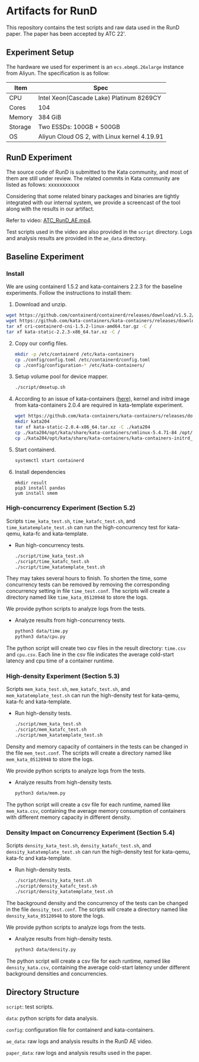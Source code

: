 # Artifacts for RunD

This repository contains the test scripts and raw data used in the RunD paper. The paper has been accepted by ATC 22'.

## Experiment Setup

The hardware we used for experiment is an `ecs.ebmg6.26xlarge` instance from Aliyun. The specification is as follow:

| Item    | Spec                                         |
| ------- | -------------------------------------------- |
| CPU     | Intel Xeon(Cascade Lake) Platinum 8269CY     |
| Cores   | 104                                          |
| Memory  | 384 GiB                                      |
| Storage | Two ESSDs: 100GB + 500GB                     |
| OS      | Aliyun Cloud OS 2, with Linux kernel 4.19.91 |

## RunD Experiment

The source code of RunD is submitted to the Kata community, and most of them are still under review. The related commits in Kata community are listed as follows:
xxxxxxxxxxx

Considering that some related binary packages and binaries are tightly integrated with our internal system, we provide a screencast of the tool along with the results in our artifact.

Refer to video: [ATC_RunD_AE.mp4](ATC_RunD_AE.mp4).

Test scripts used in the video are also provided in the `script` directory. Logs and analysis results are provided in the `ae_data` directory.

## Baseline Experiment

### Install

We are using containerd 1.5.2 and kata-containers 2.2.3 for the baseline experiments. Follow the instructions to install them:

1.  Download and unzip.

   ```bash
   wget https://github.com/containerd/containerd/releases/download/v1.5.2/cri-containerd-cni-1.5.2-linux-amd64.tar.gz
   wget https://github.com/kata-containers/kata-containers/releases/download/2.2.3/kata-static-2.2.3-x86_64.tar.xz
   tar xf cri-containerd-cni-1.5.2-linux-amd64.tar.gz -C /
   tar xf kata-static-2.2.3-x86_64.tar.xz -C /
   ```

2. Copy our config files.

   ```bash
   mkdir -p /etc/containerd /etc/kata-containers
   cp ./config/config.toml /etc/containerd/config.toml
   cp ./config/configuration-* /etc/kata-containers/
   ```

3. Setup volume pool for device mapper.

   ```bash
   ./script/dmsetup.sh
   ```

4. According to an issue of kata-containers ([here](https://github.com/kata-containers/kata-containers/issues/3121)), kernel and initrd image from kata-containers 2.0.4 are required in kata-template experiment.

   ```bash
   wget https://github.com/kata-containers/kata-containers/releases/download/2.0.4/kata-static-2.0.4-x86_64.tar.xz
   mkdir kata204
   tar xf kata-static-2.0.4-x86_64.tar.xz -C ./kata204
   cp ./kata204/opt/kata/share/kata-containers/vmlinux-5.4.71-84 /opt/kata/share/kata-containers/vmlinux204.container
   cp ./kata204/opt/kata/share/kata-containers/kata-containers-initrd_alpine_2.0.4_agent_8b9607a742.initrd /opt/kata/share/kata-containers/kata-containers-initrd204.img
   ```

5. Start containerd.

   ```bash
   systemctl start containerd
   ```

6. Install dependencies

   ```
   mkdir result
   pip3 install pandas
   yum install smem
   ```

### High-concurrency Experiment (Section 5.2)

Scripts `time_kata_test.sh`, `time_katafc_test.sh`, and `time_katatemplate_test.sh` can run the high-concurrency test for kata-qemu, kata-fc and kata-template. 

- Run high-concurrency tests.

  ```bash
  ./script/time_kata_test.sh
  ./script/time_katafc_test.sh
  ./script/time_katatemplate_test.sh
  ```

They may takes several hours to finish. To shorten the time, some concurrency tests can be removed by removing the corresponding concurrency setting in file `time_test.conf`. The scripts will create a directory named like `time_kata_05120948` to store the logs. 

We provide python scripts to analyze logs from the tests.

- Analyze results from high-concurrency tests.

  ```bash
  python3 data/time.py
  python3 data/cpu.py
  ```

The python script will create two csv files in the result directory: `time.csv` and `cpu.csv`. Each line in the csv file indicates the average cold-start latency and cpu time of a container runtime.

### High-density Experiment (Section 5.3)

Scripts `mem_kata_test.sh`, `mem_katafc_test.sh`, and `mem_katatemplate_test.sh` can run the high-density test for kata-qemu, kata-fc and kata-template. 

- Run high-density tests.

  ```bash
  ./script/mem_kata_test.sh
  ./script/mem_katafc_test.sh
  ./script/mem_katatemplate_test.sh
  ```

Density and memory capacity of containers in the tests can be changed in the file `mem_test.conf`. The scripts will create a directory named like `mem_kata_05120948` to store the logs.

We provide python scripts to analyze logs from the tests.

- Analyze results from high-density tests.

  ```bash
  python3 data/mem.py
  ```

The python script will create a csv file for each runtime, named like `mem_kata.csv`, containing the average memory consumption of containers with different memory capacity in different density.

### Density Impact on Concurrency Experiment (Section 5.4)

Scripts `density_kata_test.sh`, `density_katafc_test.sh`, and `density_katatemplate_test.sh` can run the high-density test for kata-qemu, kata-fc and kata-template. 

- Run high-density tests.

  ```bash
  ./script/density_kata_test.sh
  ./script/density_katafc_test.sh
  ./script/density_katatemplate_test.sh
  ```

The background density and the concurrency of the tests can be changed in the file `density_test.conf`. The scripts will create a directory named like `density_kata_05120948` to store the logs.

We provide python scripts to analyze logs from the tests.

- Analyze results from high-density tests.

  ```bash
  python3 data/density.py
  ```

The python script will create a csv file for each runtime, named like `density_kata.csv`, containing the average cold-start latency under different background densities and concurrencies.

## Directory Structure

`script`: test scripts.

`data`: python scripts for data analysis.

`config`: configuration file for containerd and kata-containers.

`ae_data`: raw logs and analysis results in the RunD AE video.

`paper_data`: raw logs and analysis results used in the paper.
